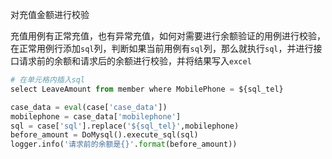 对充值金额进行校验

充值用例有正常充值，也有异常充值，如何对需要进行余额验证的用例进行校验，在正常用例行添加`sql`列，判断如果当前用例有`sql`列，那么就执行`sql`，并进行接口请求前的余额和请求后的余额进行校验，并将结果写入`excel`

```python
# 在单元格内插入sql
select LeaveAmount from member where MobilePhone = ${sql_tel}

case_data = eval(case['case_data'])
mobilephone = case_data['mobilephone']
sql = case['sql'].replace('${sql_tel}',mobilephone)
before_amount = DoMysql().execute_sql(sql)
logger.info('请求前的余额是{}'.format(before_amount))
```

